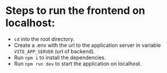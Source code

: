 # Steps to run the frontend on localhost:
- ```cd``` into the root directory.
- Create a .env with the url to the application server in variable ```VITE_APP_SERVER``` (url of backend).
- Run ```npm i``` to install the dependencies.
- Run ```npm run dev``` to start the application on localhost.
